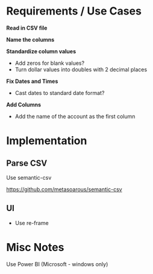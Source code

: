 # Requirements / Use Cases

**Read in CSV file**

**Name the columns**

**Standardize column values**
- Add zeros for blank values?
- Turn dollar values into doubles with 2 decimal places

**Fix Dates and Times**
- Cast dates to standard date format?

**Add Columns**
- Add the name of the account as the first column


# Implementation

## Parse CSV

Use semantic-csv

https://github.com/metasoarous/semantic-csv

## UI

- Use re-frame

# Misc Notes

Use Power BI (Microsoft - windows only)
